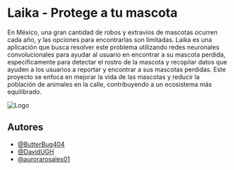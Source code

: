 
# Laika - Protege a tu mascota

En México, una gran cantidad de robos y extravíos de mascotas ocurren cada año, y las opciones para encontrarlas son limitadas. Laika es una aplicación que busca resolver este problema utilizando redes neuronales convolucionales para ayudar al usuario en encontrar a su mascota perdida, específicamente para detectar el rostro de la mascota y recopilar datos que ayuden a los usuarios a reportar y encontrar a sus mascotas perdidas. Este proyecto se enfoca en mejorar la vida de las mascotas y reducir la población de animales en la calle, contribuyendo a un ecosistema más equilibrado.




![Logo](https://f2.toyhou.se/file/f2-toyhou-se/images/105901735_MBPmPsb78u1AMk2.png?1755562460)


## Autores

- [@ButterBug404](https://www.github.com/ButterBug404)
- [@DavidUGH](https://www.github.com/DavidUGH)
- [@aurorarosales01](https://github.com/aurorarosales01)
